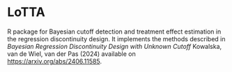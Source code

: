# LoTTA
 R package for Bayesian cutoff detection and treatment effect estimation in the regression discontinuity design. 
 It implements the methods described in _Bayesian Regression Discontinuity Design with Unknown Cutoff_ Kowalska, van de Wiel, van der Pas (2024) available on https://arxiv.org/abs/2406.11585.
 
